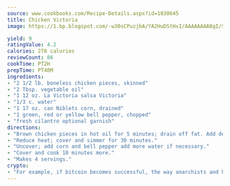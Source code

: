 ```yaml
---
source: www.cookbooks.com/Recipe-Details.aspx?id=1030645
title: Chicken Victoria
image: https://1.bp.blogspot.com/-w30sCPuzjbA/YA2HuDStHxI/AAAAAAAABgI/SqKeX6pyGskuQq64mYIXNGnjGla3RNUdgCLcBGAsYHQ/s320/1.png

yield: 9
ratingValue: 4.2
calories: 278 calories
reviewCount: 86
cookTime: PT2H
prepTime: PT40M
ingredients:
- "2 1/2 lb. boneless chicken pieces, skinned"
- "2 Tbsp. vegetable oil"
- "1 12 oz. La Victoria salsa Victoria"
- "1/3 c. water"
- "1 17 oz. can Niblets corn, drained"
- "1 green, red or yellow bell pepper, chopped"
- "fresh cilantro optional garnish"
directions:
- "Brown chicken pieces in hot oil for 5 minutes; drain off fat. Add desired La Victoria salsa and water."
- "Reduce heat; cover and simmer for 30 minutes."
- "Uncover; add corn and bell pepper add more water if necessary."
- "Cover and cook 10 minutes more."
- "Makes 4 servings."
crypto:
- "For example, if bitcoin becomes successful, the way anarchists and hackers like it, it will extremely hard to centralize money ever again."
---
```

